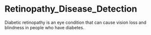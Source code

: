 # Retinopathy_Disease_Detection
Diabetic retinopathy is an eye condition that can cause vision loss and blindness in people who have diabetes.

